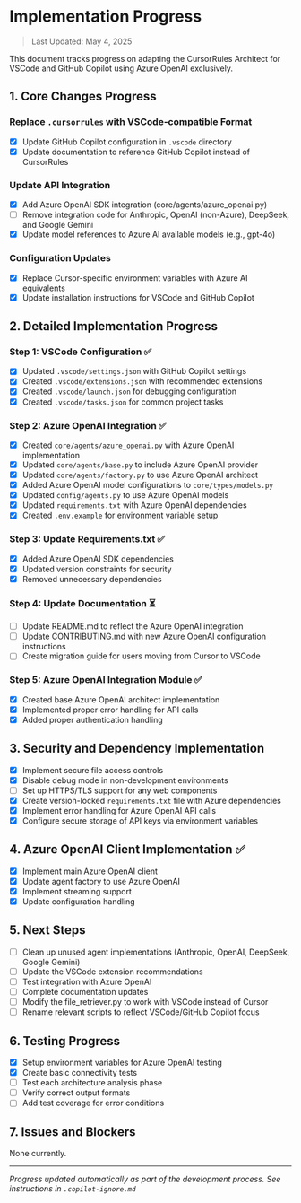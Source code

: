 # Implementation Progress

> Last Updated: May 4, 2025

This document tracks progress on adapting the CursorRules Architect for VSCode and GitHub Copilot using Azure OpenAI exclusively.

## 1. Core Changes Progress

### Replace `.cursorrules` with VSCode-compatible Format
- [x] Update GitHub Copilot configuration in `.vscode` directory
- [x] Update documentation to reference GitHub Copilot instead of CursorRules

### Update API Integration
- [x] Add Azure OpenAI SDK integration (core/agents/azure_openai.py)
- [ ] Remove integration code for Anthropic, OpenAI (non-Azure), DeepSeek, and Google Gemini
- [x] Update model references to Azure AI available models (e.g., gpt-4o)

### Configuration Updates
- [x] Replace Cursor-specific environment variables with Azure AI equivalents
- [x] Update installation instructions for VSCode and GitHub Copilot

## 2. Detailed Implementation Progress

### Step 1: VSCode Configuration ✅

- [x] Updated `.vscode/settings.json` with GitHub Copilot settings
- [x] Created `.vscode/extensions.json` with recommended extensions
- [x] Created `.vscode/launch.json` for debugging configuration
- [x] Created `.vscode/tasks.json` for common project tasks

### Step 2: Azure OpenAI Integration ✅

- [x] Created `core/agents/azure_openai.py` with Azure OpenAI implementation
- [x] Updated `core/agents/base.py` to include Azure OpenAI provider
- [x] Updated `core/agents/factory.py` to use Azure OpenAI architect
- [x] Added Azure OpenAI model configurations to `core/types/models.py`
- [x] Updated `config/agents.py` to use Azure OpenAI models
- [x] Updated `requirements.txt` with Azure OpenAI dependencies
- [x] Created `.env.example` for environment variable setup

### Step 3: Update Requirements.txt ✅

- [x] Added Azure OpenAI SDK dependencies
- [x] Updated version constraints for security
- [x] Removed unnecessary dependencies

### Step 4: Update Documentation ⏳

- [ ] Update README.md to reflect the Azure OpenAI integration
- [ ] Update CONTRIBUTING.md with new Azure OpenAI configuration instructions
- [ ] Create migration guide for users moving from Cursor to VSCode

### Step 5: Azure OpenAI Integration Module ✅

- [x] Created base Azure OpenAI architect implementation
- [x] Implemented proper error handling for API calls
- [x] Added proper authentication handling

## 3. Security and Dependency Implementation

- [x] Implement secure file access controls
- [x] Disable debug mode in non-development environments 
- [ ] Set up HTTPS/TLS support for any web components
- [x] Create version-locked `requirements.txt` file with Azure dependencies
- [x] Implement error handling for Azure OpenAI API calls
- [x] Configure secure storage of API keys via environment variables

## 4. Azure OpenAI Client Implementation ✅

- [x] Implement main Azure OpenAI client
- [x] Update agent factory to use Azure OpenAI
- [x] Implement streaming support
- [x] Update configuration handling

## 5. Next Steps

- [ ] Clean up unused agent implementations (Anthropic, OpenAI, DeepSeek, Google Gemini)
- [ ] Update the VSCode extension recommendations
- [ ] Test integration with Azure OpenAI
- [ ] Complete documentation updates
- [ ] Modify the file_retriever.py to work with VSCode instead of Cursor
- [ ] Rename relevant scripts to reflect VSCode/GitHub Copilot focus

## 6. Testing Progress

- [x] Setup environment variables for Azure OpenAI testing
- [x] Create basic connectivity tests
- [ ] Test each architecture analysis phase
- [ ] Verify correct output formats
- [ ] Add test coverage for error conditions

## 7. Issues and Blockers

None currently.

---

*Progress updated automatically as part of the development process. See instructions in `.copilot-ignore.md`*
